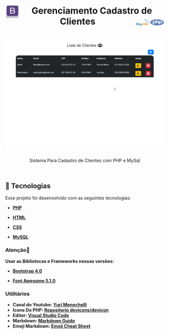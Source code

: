 <h1 align="center"><img align="left" height="40" width="45" src="https://github.com/devicons/devicon/blob/master/icons/bootstrap/bootstrap-plain-wordmark.svg">Gerenciamento Cadastro de Clientes<img align="right" height="40" width="45" src="https://github.com/devicons/devicon/blob/master/icons/php/php-plain.svg"><img align="right" height="40" width="45" src="https://github.com/devicons/devicon/blob/master/icons/mysql/mysql-original-wordmark.svg"></h1>

<h1 align="center">
  <img src="./img/gerenciamento-cadastro-clientes.gif">
</h1>

<p class="lead" align="center">Sistema Para Cadastro de Clientes com PHP e MySql</p>

<br>

 ## 🚀 Tecnologias

Esse projeto foi desenvolvido com as seguintes tecnologias:

- **[PHP](https://www.w3schools.com/php/)**

- **[HTML](https://www.w3schools.com/html/)**

- **[CSS](https://www.w3schools.com/css/)**

- **[MySQL](https://www.w3schools.com/MySQL/default.asp)**

### Atenção🔴

**Usar as Bibliotecas e Frameworks nessas versões:**

- **[Bootstrap 4.0](https://getbootstrap.com/docs/4.0/getting-started/introduction/)**

- **[Font Awesome 5.1.0](https://fontawesome.com/)**


### **Utilitários**

- **Canal do Youtube: [Yuri Menechelli](https://www.youtube.com/user/YuriMenechelli)**
- **Icone Do PHP: [Repositorio devicons/devicon](https://github.com/devicons/devicon/tree/master/icons)**
- **Editor: [Visual Studio Code](https://code.visualstudio.com/)**
- **Markdown: [Markdown Guide](https://www.markdownguide.org/basic-syntax/)**
- **Emoji Markdown: [Emoji Cheat Sheet](https://github.com/ikatyang/emoji-cheat-sheet)**

